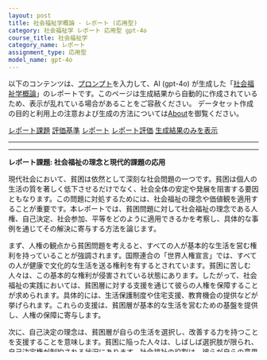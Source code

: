 ```yaml
---
layout: post
title: 社会福祉学概論 - レポート (応用型)
category: 社会福祉学 レポート 応用型 gpt-4o
course_title: 社会福祉学
category_name: レポート
assignment_type: 応用型
model_name: gpt-4o
---
```


以下のコンテンツは、[プロンプト](http://127.0.0.1:8000/generated/社会福祉学/gpt-4o/prompt_レポート-応用型.md)を入力して、AI (gpt-4o) が生成した「[社会福祉学概論](/contents/社会福祉学/)」のレポートです。このページは生成結果から自動的に作成されているため、表示が乱れている場合があることをご容赦ください。
データセット作成の目的と利用上の注意および生成の方法については[About](/About)を御覧ください。

[レポート課題](../レポート課題-応用型)
[評価基準](../評価基準-応用型)
[レポート](../レポート-応用型)
[レポート評価](../レポート評価-応用型)
[生成結果のみを表示](http://127.0.0.1:8000/generated/社会福祉学/gpt-4o/レポート-応用型.md)
  

***
***
  
**レポート課題: 社会福祉の理念と現代的課題の応用**

現代社会において、貧困は依然として深刻な社会問題の一つです。貧困は個人の生活の質を著しく低下させるだけでなく、社会全体の安定や発展を阻害する要因ともなります。この問題に対処するためには、社会福祉の理念や価値観を適用することが重要です。本レポートでは、貧困問題に対して社会福祉の理念である人権、自己決定、社会参加、平等をどのように適用できるかを考察し、具体的な事例を通じてその解決に寄与する方法を論じます。

まず、人権の観点から貧困問題を考えると、すべての人が基本的な生活を営む権利を持っていることが強調されます。国際連合の「世界人権宣言」では、すべての人が健康で文化的な生活を送る権利を有するとされています。貧困に苦しむ人々は、この基本的な権利が侵害されている状態にあります。したがって、社会福祉の実践においては、貧困層に対する支援を通じて彼らの人権を保障することが求められます。具体的には、生活保護制度や住宅支援、教育機会の提供などが挙げられます。これらの支援は、貧困層が基本的な生活を営むための基盤を提供し、人権の保障に寄与します。

次に、自己決定の理念は、貧困層が自らの生活を選択し、改善する力を持つことを支援することを意味します。貧困に陥った人々は、しばしば選択肢が限られ、自己決定権が制約される状況にあります。社会福祉の役割は、彼らが自らの意思で生活を改善できるように支援することです。例えば、職業訓練プログラムやキャリアカウンセリングを提供することで、貧困層が自立した生活を送るためのスキルを身につけることができます。これにより、彼らは自己決定権を取り戻し、貧困からの脱却を図ることが可能となります。

社会参加の理念は、貧困層が社会の一員として積極的に関与し、貢献できる環境を整えることを目指します。貧困はしばしば社会的孤立を伴い、社会参加の機会を奪います。社会福祉の取り組みとして、地域コミュニティの活動に参加する機会を提供することが重要です。例えば、地域のボランティア活動やコミュニティセンターでのイベントに参加することで、貧困層は社会とのつながりを持ち、孤立感を軽減することができます。これにより、彼らは社会の一員としての自覚を持ち、社会全体の発展に寄与することができます。

最後に、平等の理念は、すべての人が平等な機会を持つことを保証することを意味します。貧困層はしばしば教育や就労の機会において不平等な状況に置かれています。社会福祉の役割は、これらの不平等を是正し、すべての人が平等に機会を享受できるようにすることです。具体的には、教育支援プログラムや就労支援サービスを通じて、貧困層が平等なスタートラインに立てるように支援します。これにより、彼らは自身の能力を最大限に発揮し、貧困から脱却する道を切り開くことができます。

以上のように、貧困問題に対して社会福祉の理念である人権、自己決定、社会参加、平等を適用することで、貧困層の生活の質を向上させ、社会全体の安定と発展に寄与することが可能です。具体的な支援策を通じて、貧困層が自らの力で生活を改善し、社会の一員として積極的に関与できる環境を整えることが、社会福祉の重要な役割であると言えるでしょう。
